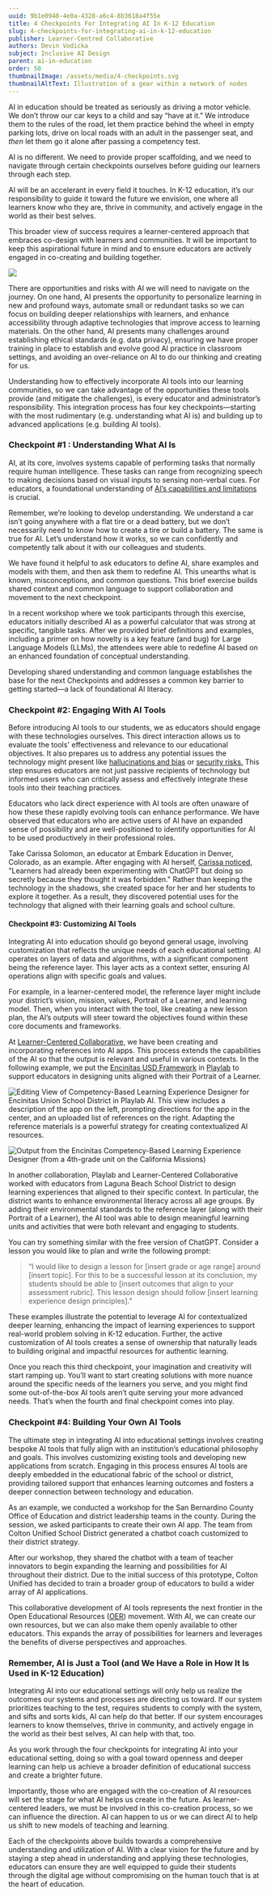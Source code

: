 ```yaml
---
uuid: 9b1e0948-4e0a-4328-a6c4-8b3618a4f55e
title: 4 Checkpoints For Integrating AI In K-12 Education
slug: 4-checkpoints-for-integrating-ai-in-k-12-education
publisher: Learner-Centred Collaborative
authors: Devin Vodicka
subject: Inclusive AI Design
parent: ai-in-education
order: 50
thumbnailImage: /assets/media/4-checkpoints.svg
thumbnailAltText: Illustration of a gear within a network of nodes
---
```

AI in education should be treated as seriously as driving a motor vehicle. We don’t throw our car keys to a child and say “have at it.” We introduce them to the rules of the road, let them practice behind the wheel in empty parking lots, drive on local roads with an adult in the passenger seat, and _then_ let them go it alone after passing a competency test.

AI is no different. We need to provide proper scaffolding, and we need to navigate through certain checkpoints ourselves before guiding our learners through each step. 

AI will be an accelerant in every field it touches. In K-12 education, it’s our responsibility to guide it toward the future we envision, one where all learners know who they are, thrive in community, and actively engage in the world as their best selves. 

This broader view of success requires a learner-centered approach that embraces co-design with learners and communities. It will be important to keep this aspirational future in mind and to ensure educators are actively engaged in co-creating and building together.

![](/assets/media/Picture1.png)

There are opportunities and risks with AI we will need to navigate on the journey. On one hand, AI presents the opportunity to personalize learning in new and profound ways, automate small or redundant tasks so we can focus on building deeper relationships with learners, and enhance accessibility through adaptive technologies that improve access to learning materials. On the other hand, AI presents many challenges around establishing ethical standards (e.g. data privacy), ensuring we have proper training in place to establish and evolve good AI practice in classroom settings, and avoiding an over-reliance on AI to do our thinking and creating for us.

Understanding how to effectively incorporate AI tools into our learning communities, so we can take advantage of the opportunities these tools provide (and mitigate the challenges), is every educator and administrator’s responsibility. This integration process has four key checkpoints—starting with the most rudimentary (e.g. understanding what AI is) and building up to advanced applications (e.g. building AI tools).

### Checkpoint \#1 : Understanding What AI Is

AI, at its core, involves systems capable of performing tasks that normally require human intelligence. These tasks can range from recognizing speech to making decisions based on visual inputs to sensing non-verbal cues. For educators, a foundational understanding of [AI’s capabilities and limitations](https://hbswk.hbs.edu/item/humans-vs-machines-untangling-the-tasks-ai-can-and-cant-handle) is crucial. 

Remember, we’re looking to develop understanding. We understand a car isn’t going anywhere with a flat tire or a dead battery, but we don’t necessarily need to know how to create a tire or build a battery. The same is true for AI. Let’s understand how it works, so we can confidently and competently talk about it with our colleagues and students.

We have found it helpful to ask educators to define AI, share examples and models with them, and then ask them to redefine AI. This unearths what is known, misconceptions, and common questions. This brief exercise builds shared context and common language to support collaboration and movement to the next checkpoint. 

In a recent workshop where we took participants through this exercise, educators initially described AI as a powerful calculator that was strong at specific, tangible tasks. After we provided brief definitions and examples, including a primer on how novelty is a key feature (and bug) for Large Language Models (LLMs), the attendees were able to redefine AI based on an enhanced foundation of conceptual understanding. 

Developing shared understanding and common language establishes the base for the next Checkpoints and addresses a common key barrier to getting started—a lack of foundational AI literacy. 

### Checkpoint \#2: Engaging With AI Tools

Before introducing AI tools to our students, we as educators should engage with these technologies ourselves. This direct interaction allows us to evaluate the tools' effectiveness and relevance to our educational objectives. It also prepares us to address any potential issues the technology might present like [hallucinations and bias](https://mitsloanedtech.mit.edu/ai/basics/addressing-ai-hallucinations-and-bias/) or [security risks.](https://tech.ed.gov/files/2024/10/ED-OET-EdLeaders-AI-Toolkit-10.24.24.pdf) This step ensures educators are not just passive recipients of technology but informed users who can critically assess and effectively integrate these tools into their teaching practices.

Educators who lack direct experience with AI tools are often unaware of how these these rapidly evolving tools can enhance performance. We have observed that educators who are active users of AI have an expanded sense of possibility and are well-positioned to identify opportunities for AI to be used productively in their professional roles. 

Take Carissa Solomon, an educator at Embark Education in Denver, Colorado, as an example. After engaging with AI herself, [Carissa noticed,](https://learnercentered.org/blog/discovering-ai-together-lessons-from-a-learner-centered-classroom/) "Learners had already been experimenting with ChatGPT but doing so secretly because they thought it was forbidden." Rather than keeping the technology in the shadows, she created space for her and her students to explore it together. As a result, they discovered potential uses for the technology that aligned with their learning goals and school culture.

#### **Checkpoint \#3: Customizing AI Tools**

Integrating AI into education should go beyond general usage, involving customization that reflects the unique needs of each educational setting. AI operates on layers of data and algorithms, with a significant component being the reference layer. This layer acts as a context setter, ensuring AI operations align with specific goals and values. 

For example, in a learner-centered model, the reference layer might include your district’s vision, mission, values, Portrait of a Learner, and learning model. Then, when you interact with the tool, like creating a new lesson plan, the AI’s outputs will steer toward the objectives found within these core documents and frameworks. 

At [Learner-Centered Collaborative,](https://learnercentered.org/) we have been creating and incorporating references into AI apps. This process extends the capabilities of the AI so that the output is relevant and useful in various contexts. In the following example, we put the [Encinitas USD Framework](https://www.eusd.net/board/eusd-framework) in [Playlab](https://www.playlab.ai/) to support educators in designing units aligned with their Portrait of a Learner. 

![](/assets/media/Picture2.png "Editing View of Competency-Based Learning Experience Designer for Encinitas Union School District in Playlab AI. This view includes a description of the app on the left, prompting directions for the app in the center, and an uploaded list of references on the right. Adapting the reference materials is a powerful strategy for creating contextualized AI resources.")

![](/assets/media/Picture3.png "Output from the Encinitas Competency-Based Learning Experience Designer \(from a 4th-grade unit on the California Missions\)")

In another collaboration, Playlab and Learner-Centered Collaborative worked with educators from Laguna Beach School District to design learning experiences that aligned to their specific context. In particular, the district wants to enhance environmental literacy across all age groups. By adding their environmental standards to the reference layer (along with their Portrait of a Learner), the AI tool was able to design meaningful learning units and activities that were both relevant and engaging to students.

You can try something similar with the free version of ChatGPT. Consider a lesson you would like to plan and write the following prompt:

> “I would like to design a lesson for \[insert grade or age range\] around \[insert topic\]. For this to be a successful lesson at its conclusion, my students should be able to \[insert outcomes that align to your assessment rubric\]. This lesson design should follow \[insert learning experience design principles\].”

These examples illustrate the potential to leverage AI for contextualized deeper learning, enhancing the impact of learning experiences to support real-world problem solving in K-12 education. Further, the active customization of AI tools creates a sense of ownership that naturally leads to building original and impactful resources for authentic learning.

Once you reach this third checkpoint, your imagination and creativity will start ramping up. You’ll want to start creating solutions with more nuance around the specific needs of the learners you serve, and you might find some out-of-the-box AI tools aren’t quite serving your more advanced needs. That’s when the fourth and final checkpoint comes into play.

### Checkpoint \#4: Building Your Own AI Tools

The ultimate step in integrating AI into educational settings involves creating bespoke AI tools that fully align with an institution’s educational philosophy and goals. This involves customizing existing tools and developing new applications from scratch. Engaging in this process ensures AI tools are deeply embedded in the educational fabric of the school or district, providing tailored support that enhances learning outcomes and fosters a deeper connection between technology and education.

As an example, we conducted a workshop for the San Bernardino County Office of Education and district leadership teams in the county. During the session, we asked participants to create their own AI app. The team from Colton Unified School District generated a chatbot coach customized to their district strategy. 

After our workshop, they shared the chatbot with a team of teacher innovators to begin expanding the learning and possibilities for AI throughout their district. Due to the initial success of this prototype, Colton Unified has decided to train a broader group of educators to build a wider array of AI applications. 

This collaborative development of AI tools represents the next frontier in the Open Educational Resources ([OER](https://hewlett.org/strategy/open-education/)) movement. With AI, we can create our own resources, but we can also make them openly available to other educators. This expands the array of possibilities for learners and leverages the benefits of diverse perspectives and approaches. 

### Remember, AI is Just a Tool (and We Have a Role in How It Is Used in K-12 Education)

Integrating AI into our educational settings will only help us realize the outcomes our systems and processes are directing us toward. If our system prioritizes teaching to the test, requires students to comply with the system, and sifts and sorts kids, AI can help do that better. If our system encourages learners to know themselves, thrive in community, and actively engage in the world as their best selves, AI can help with that, too. 

As you work through the four checkpoints for integrating AI into your educational setting, doing so with a goal toward openness and deeper learning can help us achieve a broader definition of educational success and create a brighter future. 

Importantly, those who are engaged with the co-creation of AI resources will set the stage for what AI helps us create in the future. As learner-centered leaders, we must be involved in this co-creation process, so we can influence the direction. AI can happen to us or we can direct AI to help us shift to new models of teaching and learning.

Each of the checkpoints above builds towards a comprehensive understanding and utilization of AI. With a clear vision for the future and by staying a step ahead in understanding and applying these technologies, educators can ensure they are well equipped to guide their students through the digital age without compromising on the human touch that is at the heart of education.
